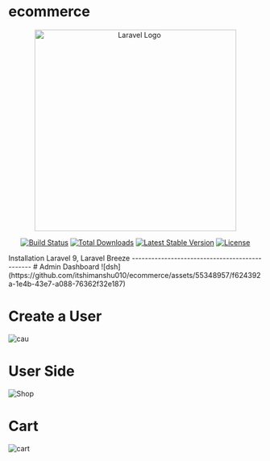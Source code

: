 # ecommerce
<p align="center"><a href="https://laravel.com" target="_blank"><img src="https://raw.githubusercontent.com/laravel/art/master/logo-lockup/5%20SVG/2%20CMYK/1%20Full%20Color/laravel-logolockup-cmyk-red.svg" width="400" alt="Laravel Logo"></a></p>

<p align="center">
<a href="https://github.com/laravel/framework/actions"><img src="https://github.com/laravel/framework/workflows/tests/badge.svg" alt="Build Status"></a>
<a href="https://packagist.org/packages/laravel/framework"><img src="https://img.shields.io/packagist/dt/laravel/framework" alt="Total Downloads"></a>
<a href="https://packagist.org/packages/laravel/framework"><img src="https://img.shields.io/packagist/v/laravel/framework" alt="Latest Stable Version"></a>
<a href="https://packagist.org/packages/laravel/framework"><img src="https://img.shields.io/packagist/l/laravel/framework" alt="License"></a>
</p>
Installation
Laravel 9, Laravel Breeze
-----------------------------------------------
# Admin Dashboard
![dsh](https://github.com/itshimanshu010/ecommerce/assets/55348957/f624392a-1e4b-43e7-a088-76362f32e187)

# Create a User
![cau](https://github.com/itshimanshu010/ecommerce/assets/55348957/948ce607-72eb-43d4-b50c-f869f42535e0)

# User Side
![Shop](https://github.com/itshimanshu010/ecommerce/assets/55348957/af4e5b0a-23c4-4bc5-ab4e-7b4d4f385de9)

# Cart
![cart](https://github.com/itshimanshu010/ecommerce/assets/55348957/205d8246-c5b9-4030-91eb-d0068dde4b0b)
